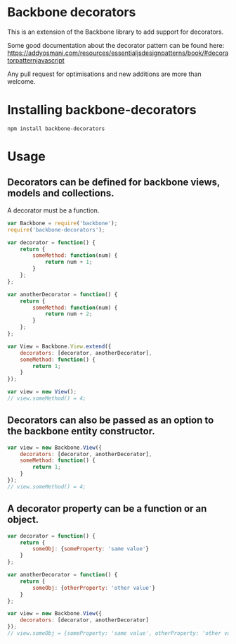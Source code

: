# Backbone decorators

This is an extension of the Backbone library to add support for decorators.

Some good documentation about the decorator pattern can be found here:
https://addyosmani.com/resources/essentialjsdesignpatterns/book/#decoratorpatternjavascript

Any pull request for optimisations and new additions are more than welcome.

# Installing backbone-decorators

```
npm install backbone-decorators
```

# Usage

## Decorators can be defined for backbone views, models and collections.

A decorator must be a function.

```js
var Backbone = require('backbone');
require('backbone-decorators');

var decorator = function() {
    return {
        someMethod: function(num) {
            return num + 1;
        }
    };
};

var anotherDecorator = function() {
    return {
        someMethod: function(num) {
            return num + 2;
        }
    };
};

var View = Backbone.View.extend({
    decorators: [decorator, anotherDecorator],
    someMethod: function() {
        return 1;
    }
});

var view = new View();
// view.someMethod() = 4;
```

## Decorators can also be passed as an option to the backbone entity constructor.

```js
var view = new Backbone.View({
    decorators: [decorator, anotherDecorator],
    someMethod: function() {
        return 1;
    }
});
// view.someMethod() = 4;
```

## A decorator property can be a function or an object.

```js
var decorator = function() {
    return {
        someObj: {someProperty: 'same value'}
    }
};

var anotherDecorator = function() {
    return {
        someObj: {otherProperty: 'other value'}
    }
};

var view = new Backbone.View({
    decorators: [decorator, anotherDecorator]
});
// view.someObj = {someProperty: 'same value', otherProperty: 'other value'};
```
